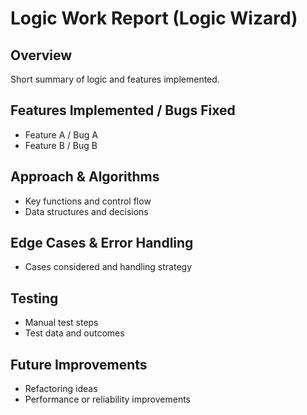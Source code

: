 # Logic Work Report (Logic Wizard)

## Overview
Short summary of logic and features implemented.

## Features Implemented / Bugs Fixed
- Feature A / Bug A
- Feature B / Bug B

## Approach & Algorithms
- Key functions and control flow
- Data structures and decisions

## Edge Cases & Error Handling
- Cases considered and handling strategy

## Testing
- Manual test steps
- Test data and outcomes

## Future Improvements
- Refactoring ideas
- Performance or reliability improvements 